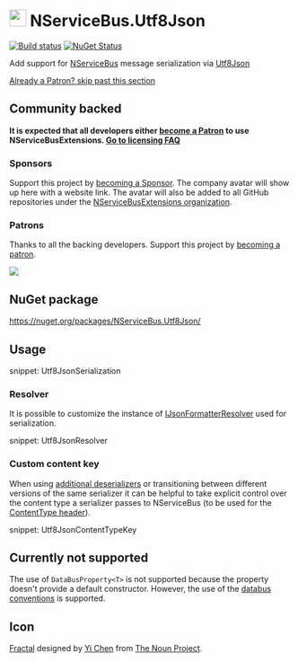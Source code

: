 # <img src="/src/icon.png" height="30px"> NServiceBus.Utf8Json

[![Build status](https://ci.appveyor.com/api/projects/status/oiqo5mrf54mh9iu8/branch/master?svg=true)](https://ci.appveyor.com/project/SimonCropp/nservicebus-Utf8Json)
[![NuGet Status](https://img.shields.io/nuget/v/NServiceBus.Utf8Json.svg)](https://www.nuget.org/packages/NServiceBus.Utf8Json/)


Add support for [NServiceBus](https://particular.net/NServiceBus) message serialization via [Utf8Json](https://github.com/neuecc/Utf8Json)

<!--- StartOpenCollectiveBackers -->

[Already a Patron? skip past this section](#endofbacking)


## Community backed

**It is expected that all developers either [become a Patron](https://opencollective.com/nservicebusextensions/contribute/patron-6976) to use NServiceBusExtensions. [Go to licensing FAQ](https://github.com/NServiceBusExtensions/Home/#licensingpatron-faq)**


### Sponsors

Support this project by [becoming a Sponsor](https://opencollective.com/nservicebusextensions/contribute/sponsor-6972). The company avatar will show up here with a website link. The avatar will also be added to all GitHub repositories under the [NServiceBusExtensions organization](https://github.com/NServiceBusExtensions).


### Patrons

Thanks to all the backing developers. Support this project by [becoming a patron](https://opencollective.com/nservicebusextensions/contribute/patron-6976).

<img src="https://opencollective.com/nservicebusextensions/tiers/patron.svg?width=890&avatarHeight=60&button=false">

<a href="#" id="endofbacking"></a>

<!--- EndOpenCollectiveBackers -->


## NuGet package

https://nuget.org/packages/NServiceBus.Utf8Json/


## Usage

snippet: Utf8JsonSerialization


### Resolver

It is possible to customize the instance of [IJsonFormatterResolver](https://github.com/neuecc/Utf8Json#resolver) used for serialization.

snippet: Utf8JsonResolver


### Custom content key

When using [additional deserializers](https://docs.particular.net/nservicebus/serialization/#specifying-additional-deserializers) or transitioning between different versions of the same serializer it can be helpful to take explicit control over the content type a serializer passes to NServiceBus (to be used for the [ContentType header](https://docs.particular.net/nservicebus/messaging/headers#serialization-headers-nservicebus-contenttype)).

snippet: Utf8JsonContentTypeKey


## Currently not supported

The use of `DataBusProperty<T>` is not supported because the property doesn't provide a default constructor. However, the use of the [databus conventions](https://docs.particular.net/nservicebus/messaging/databus) is supported.


## Icon

[Fractal](https://thenounproject.com/term/fractal/26234/) designed by [Yi Chen](https://thenounproject.com/jsczcy/) from [The Noun Project](https://thenounproject.com).